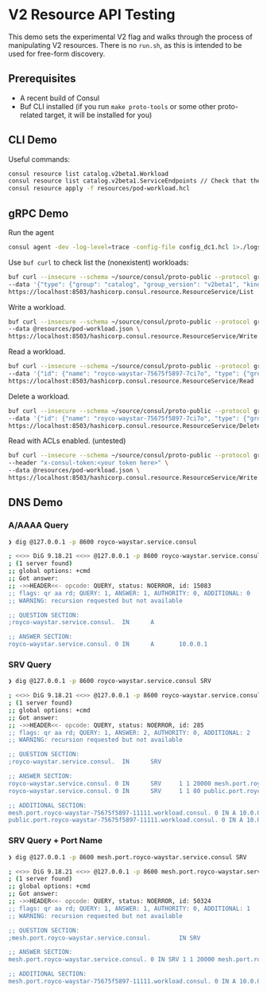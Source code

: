 # V2 Resource API Testing

This demo sets the experimental V2 flag and walks through the process of manipulating V2 resources.
There is no `run.sh`, as this is intended to be used for free-form discovery.

## Prerequisites
* A recent build of Consul
* Buf CLI installed (if you run `make proto-tools` or some other proto-related target, it will be installed for you)

## CLI Demo

Useful commands:
```bash
consul resource list catalog.v2beta1.Workload
consul resource list catalog.v2beta1.ServiceEndpoints // Check that the service matches workloads
consul resource apply -f resources/pod-workload.hcl
```

## gRPC Demo

Run the agent
```bash
consul agent -dev -log-level=trace -config-file config_dc1.hcl 1>./logs/dc1.log &
```

Use `buf curl` to check list the (nonexistent) workloads:
```bash
buf curl --insecure --schema ~/source/consul/proto-public --protocol grpc --http2-prior-knowledge \
--data '{"type": {"group": "catalog", "group_version": "v2beta1", "kind": "Workload"}, "tenancy": {"partition": "default", "namespace":"default"}}' \
https://localhost:8503/hashicorp.consul.resource.ResourceService/List
```

Write a workload.
```bash
buf curl --insecure --schema ~/source/consul/proto-public --protocol grpc --http2-prior-knowledge \
--data @resources/pod-workload.json \
https://localhost:8503/hashicorp.consul.resource.ResourceService/Write
```

Read a workload.
```bash
buf curl --insecure --schema ~/source/consul/proto-public --protocol grpc --http2-prior-knowledge \
--data '{"id": {"name": "royco-waystar-75675f5897-7ci7o", "type": {"group": "catalog", "group_version": "v2beta1", "kind": "Workload"}, "tenancy": {"partition": "default", "namespace":"default", "peerName": "local"}}}' \
https://localhost:8503/hashicorp.consul.resource.ResourceService/Read
```

Delete a workload.
```bash
buf curl --insecure --schema ~/source/consul/proto-public --protocol grpc --http2-prior-knowledge \
--data '{"id": {"name": "royco-waystar-75675f5897-7ci7o", "type": {"group": "catalog", "group_version": "v2beta1", "kind": "Workload"}, "tenancy": {"partition": "default", "namespace":"default", "peerName": "local"}}}' \
https://localhost:8503/hashicorp.consul.resource.ResourceService/Delete
```

Read with ACLs enabled. (untested)
```bash
buf curl --insecure --schema ~/source/consul/proto-public --protocol grpc --http2-prior-knowledge \
--header "x-consul-token:<your token here>" \
--data @resources/pod-workload.json \
https://localhost:8503/hashicorp.consul.resource.ResourceService/Write
```

## DNS Demo

### A/AAAA Query
```bash
❯ dig @127.0.0.1 -p 8600 royco-waystar.service.consul

; <<>> DiG 9.18.21 <<>> @127.0.0.1 -p 8600 royco-waystar.service.consul
; (1 server found)
;; global options: +cmd
;; Got answer:
;; ->>HEADER<<- opcode: QUERY, status: NOERROR, id: 15083
;; flags: qr aa rd; QUERY: 1, ANSWER: 1, AUTHORITY: 0, ADDITIONAL: 0
;; WARNING: recursion requested but not available

;; QUESTION SECTION:
;royco-waystar.service.consul.  IN      A

;; ANSWER SECTION:
royco-waystar.service.consul. 0 IN      A       10.0.0.1
```

### SRV Query
```bash
❯ dig @127.0.0.1 -p 8600 royco-waystar.service.consul SRV

; <<>> DiG 9.18.21 <<>> @127.0.0.1 -p 8600 royco-waystar.service.consul SRV
; (1 server found)
;; global options: +cmd
;; Got answer:
;; ->>HEADER<<- opcode: QUERY, status: NOERROR, id: 285
;; flags: qr aa rd; QUERY: 1, ANSWER: 2, AUTHORITY: 0, ADDITIONAL: 2
;; WARNING: recursion requested but not available

;; QUESTION SECTION:
;royco-waystar.service.consul.  IN      SRV

;; ANSWER SECTION:
royco-waystar.service.consul. 0 IN      SRV     1 1 20000 mesh.port.royco-waystar-75675f5897-11111.workload.consul.
royco-waystar.service.consul. 0 IN      SRV     1 1 80 public.port.royco-waystar-75675f5897-11111.workload.consul.

;; ADDITIONAL SECTION:
mesh.port.royco-waystar-75675f5897-11111.workload.consul. 0 IN A 10.0.0.1
public.port.royco-waystar-75675f5897-11111.workload.consul. 0 IN A 10.0.0.1
```

### SRV Query + Port Name
```bash
❯ dig @127.0.0.1 -p 8600 mesh.port.royco-waystar.service.consul SRV

; <<>> DiG 9.18.21 <<>> @127.0.0.1 -p 8600 mesh.port.royco-waystar.service.consul SRV
; (1 server found)
;; global options: +cmd
;; Got answer:
;; ->>HEADER<<- opcode: QUERY, status: NOERROR, id: 50324
;; flags: qr aa rd; QUERY: 1, ANSWER: 1, AUTHORITY: 0, ADDITIONAL: 1
;; WARNING: recursion requested but not available

;; QUESTION SECTION:
;mesh.port.royco-waystar.service.consul.        IN SRV

;; ANSWER SECTION:
mesh.port.royco-waystar.service.consul. 0 IN SRV 1 1 20000 mesh.port.royco-waystar-75675f5897-11111.workload.consul.

;; ADDITIONAL SECTION:
mesh.port.royco-waystar-75675f5897-11111.workload.consul. 0 IN A 10.0.0.1
```
